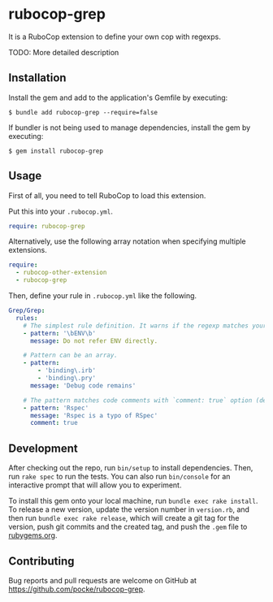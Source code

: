 # rubocop-grep

It is a RuboCop extension to define your own cop with regexps.

TODO: More detailed description

## Installation

Install the gem and add to the application's Gemfile by executing:

    $ bundle add rubocop-grep --require=false

If bundler is not being used to manage dependencies, install the gem by executing:

    $ gem install rubocop-grep

## Usage

First of all, you need to tell RuboCop to load this extension. 

Put this into your `.rubocop.yml`.

```yaml
require: rubocop-grep
```

Alternatively, use the following array notation when specifying multiple extensions.

```yaml
require:
  - rubocop-other-extension
  - rubocop-grep
```

Then, define your rule in `.rubocop.yml` like the following.

```yaml
Grep/Grep:
  rules:
    # The simplest rule definition. It warns if the regexp matches your code.
    - pattern: '\bENV\b'
      message: Do not refer ENV directly.

    # Pattern can be an array.
    - pattern:
        - 'binding\.irb'
        - 'binding\.pry'
      message: 'Debug code remains'

    # The pattern matches code comments with `comment: true` option (default: false).
    - pattern: 'Rspec'
      message: 'Rspec is a typo of RSpec'
      comment: true
```

## Development

After checking out the repo, run `bin/setup` to install dependencies. Then, run `rake spec` to run the tests. You can also run `bin/console` for an interactive prompt that will allow you to experiment.

To install this gem onto your local machine, run `bundle exec rake install`. To release a new version, update the version number in `version.rb`, and then run `bundle exec rake release`, which will create a git tag for the version, push git commits and the created tag, and push the `.gem` file to [rubygems.org](https://rubygems.org).

## Contributing

Bug reports and pull requests are welcome on GitHub at https://github.com/pocke/rubocop-grep.
